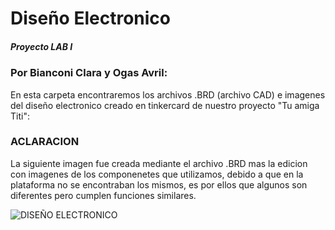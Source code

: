 # Diseño Electronico 
##### Proyecto LAB I 
### Por Bianconi Clara y Ogas Avril:
En esta carpeta encontraremos los archivos .BRD (archivo CAD) e imagenes del diseño electronico creado en tinkercard de nuestro proyecto "Tu amiga Titi":

### ACLARACION
La siguiente imagen fue creada mediante el archivo .BRD mas la edicion con imagenes de los componenetes que utilizamos, debido a que en la plataforma no se encontraban los mismos, es por ellos que algunos son diferentes pero cumplen funciones similares. 

![DISEÑO ELECTRONICO](https://github.com/user-attachments/assets/9b17337f-5911-47c5-8be4-31091c912294)

